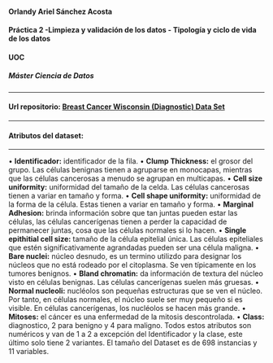 
#### Orlandy Ariel Sánchez Acosta

#### Práctica 2 -Limpieza y validación de los datos - Tipología y ciclo de vida de los datos
#### UOC
##### Máster Ciencia de Datos

-----------------------
#### Url repositorio: [Breast Cancer Wisconsin (Diagnostic) Data Set](https://archive.ics.uci.edu/ml/datasets/Breast+Cancer+Wisconsin+%28Diagnostic%29)
---------------

#### Atributos del dataset:
------------
•	**Identificador:** identificador de la fila.
•	**Clump Thickness:** el grosor del grupo.  Las células benignas tienen a agruparse en monocapas, mientras que las células cancerosas a menudo se agrupan en multicapas. 
•	**Cell size uniformity:** uniformidad del tamaño de la celda. Las células cancerosas tienen a variar en tamaño y forma. 
•	**Cell shape uniformity:** uniformidad de la forma de la célula. Estas tienen a variar en tamaño y forma.
•	**Marginal Adhesion:** brinda información sobre que tan juntas pueden estar las células, las células cancerígenas tienen a perder la capacidad de permanecer juntas, cosa que las células normales si lo hacen. 
•	**Single epithitial cell size:** tamaño de la célula epitelial única. Las células epiteliales que estén significativamente agrandadas pueden ser una célula maligna.
•	**Bare nuclei:** núcleo desnudo, es un termino utilizdo para designar los núcleos que no está rodeado por el citoplasma. Se ven típicamente en los tumores benignos.
•	**Bland chromatin:** da información de textura del núcleo visto en células benignas.  Las células cancerígenas suelen más gruesas.
•	**Normal nucleoli:** nucléolos son pequeñas estructuras que se ven el núcleo. Por tanto, en células normales, el núcleo suele ser muy pequeño si es visible. En células cancerígenas, los nucléolos se hacen más grande.
•	**Mitoses:** el cáncer es una enfermedad de la mitosis descontrolada.
•	**Class:** diagnostico, 2 para benigno y 4 para maligno.
Todos estos atributos son numéricos y van de 1 a 2 a excepción del Identificador y la clase, este último solo tiene 2 variantes.
El tamaño del Dataset es de 698 instancias y 11 variables.
